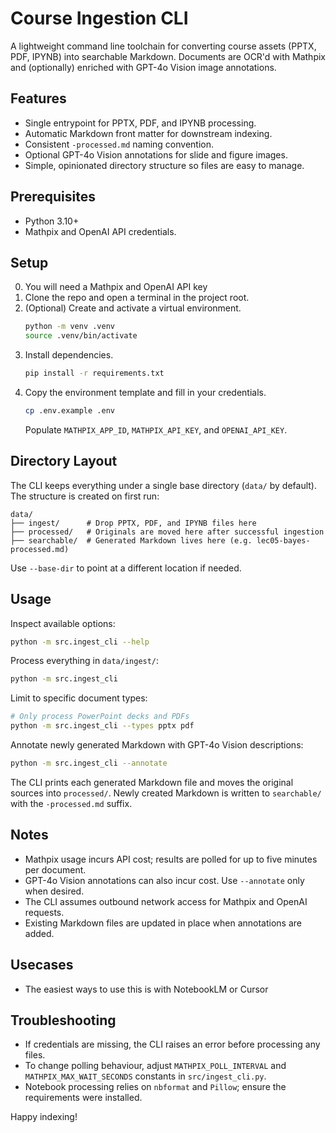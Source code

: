 # Course Ingestion CLI

A lightweight command line toolchain for converting course assets (PPTX, PDF, IPYNB) into searchable Markdown. Documents are OCR'd with Mathpix and (optionally) enriched with GPT-4o Vision image annotations.

## Features

- Single entrypoint for PPTX, PDF, and IPYNB processing.
- Automatic Markdown front matter for downstream indexing.
- Consistent `-processed.md` naming convention.
- Optional GPT-4o Vision annotations for slide and figure images.
- Simple, opinionated directory structure so files are easy to manage.

## Prerequisites

- Python 3.10+
- Mathpix and OpenAI API credentials.

## Setup
0. You will need a Mathpix and OpenAI API key
1. Clone the repo and open a terminal in the project root.
2. (Optional) Create and activate a virtual environment.
   ```bash
   python -m venv .venv
   source .venv/bin/activate
   ```
3. Install dependencies.
   ```bash
   pip install -r requirements.txt
   ```
4. Copy the environment template and fill in your credentials.
   ```bash
   cp .env.example .env
   ```
   Populate `MATHPIX_APP_ID`, `MATHPIX_API_KEY`, and `OPENAI_API_KEY`.

## Directory Layout

The CLI keeps everything under a single base directory (`data/` by default). The structure is created on first run:

```
data/
├── ingest/      # Drop PPTX, PDF, and IPYNB files here
├── processed/   # Originals are moved here after successful ingestion
├── searchable/  # Generated Markdown lives here (e.g. lec05-bayes-processed.md)
```

Use `--base-dir` to point at a different location if needed.

## Usage

Inspect available options:

```bash
python -m src.ingest_cli --help
```

Process everything in `data/ingest/`:

```bash
python -m src.ingest_cli
```

Limit to specific document types:

```bash
# Only process PowerPoint decks and PDFs
python -m src.ingest_cli --types pptx pdf
```

Annotate newly generated Markdown with GPT-4o Vision descriptions:

```bash
python -m src.ingest_cli --annotate
```

The CLI prints each generated Markdown file and moves the original sources into `processed/`. Newly created Markdown is written to `searchable/` with the `-processed.md` suffix.

## Notes

- Mathpix usage incurs API cost; results are polled for up to five minutes per document.
- GPT-4o Vision annotations can also incur cost. Use `--annotate` only when desired.
- The CLI assumes outbound network access for Mathpix and OpenAI requests.
- Existing Markdown files are updated in place when annotations are added.

## Usecases
- The easiest ways to use this is with NotebookLM or Cursor 

## Troubleshooting

- If credentials are missing, the CLI raises an error before processing any files.
- To change polling behaviour, adjust `MATHPIX_POLL_INTERVAL` and `MATHPIX_MAX_WAIT_SECONDS` constants in `src/ingest_cli.py`.
- Notebook processing relies on `nbformat` and `Pillow`; ensure the requirements were installed.

Happy indexing!
